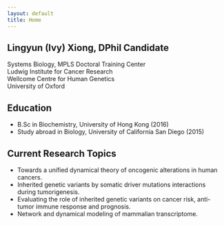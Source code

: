 ```yaml
---
layout: default
title: Home
---
```


## **Lingyun (Ivy) Xiong**, DPhil Candidate 
Systems Biology, MPLS Doctoral Training Center \
Ludwig Institute for Cancer Research \
Wellcome Centre for Human Genetics \
University of Oxford

## **Education** 

* B.Sc in Biochemistry, University of Hong Kong (2016) 
* Study abroad in Biology, University of California San Diego (2015)


## **Current Research Topics**
- Towards a unified dynamical theory of oncogenic alterations in human cancers. 
- Inherited genetic variants by somatic driver mutations interactions during tumorigenesis. 
- Evaluating the role of inherited genetic variants on cancer risk, anti-tumor immune response and prognosis.
- Network and dynamical modeling of mammalian transcriptome. 

